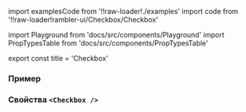 import examplesCode from '!!raw-loader!./examples'
import code from '!!raw-loader!rambler-ui/Checkbox/Checkbox'

import Playground from 'docs/src/components/Playground'
import PropTypesTable from 'docs/src/components/PropTypesTable'

export const title = 'Checkbox'

### Пример
<Playground code={examplesCode} />

### Свойства `<Checkbox />`
<PropTypesTable code={code} />
